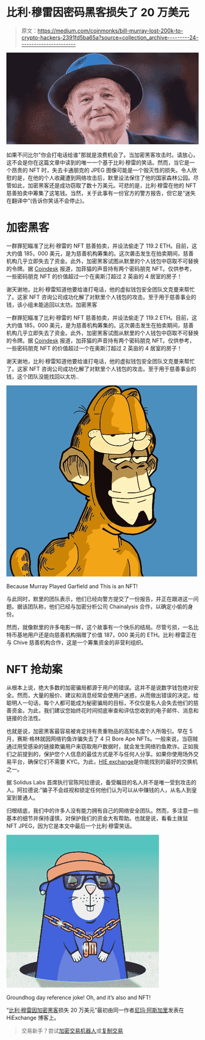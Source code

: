 # 比利·穆雷因密码黑客损失了 20 万美元

> 原文：<https://medium.com/coinmonks/bill-murray-lost-200k-to-crypto-hackers-2391fd5ba65a?source=collection_archive---------24----------------------->

![](img/dfc32048ddd5b1a644fd6c9d15bf6ec9.png)

如果不问比尔"你会打电话给谁"那就是浪费机会了。当加密黑客攻击时。请放心，这不会是你在这篇文章中读到的唯一一个基于比利·穆雷的笑话。然而，当它是一个昂贵的 NFT 时，失去卡通朋克的 JPEG 图像可能是一个毁灭性的损失。令人欣慰的是，在他的个人收藏遭到网络攻击后，默里设法保住了他的国家森林公园。尽管如此，加密黑客还是成功窃取了数十万美元。可悲的是，比利·穆雷在他的 NFT 慈善拍卖中筹集了这笔钱。当然，关于此事有一份官方的警方报告，但它是“迷失在翻译中”(告诉你笑话不会停止)。

# 加密黑客

一群罪犯瞄准了比利·穆雷的 NFT 慈善拍卖，并设法偷走了 119.2 ETH。目前，这大约值 185，000 美元，是为慈善机构筹集的。这次袭击发生在拍卖期间，慈善机构几乎立即失去了资金。此外，加密黑客试图从默里的个人钱包中窃取不可替换的令牌。据 [Coindesk](https://www.coindesk.com/business/2022/09/02/hacker-steals-bill-murrays-crypto-after-185k-nft-charity-auction/) 报道，加菲猫的声音持有两个密码朋克 NFT。仅供参考，一些密码朋克 NFT 的价值超过一个在奥斯汀超过 2 英亩的 4 居室的房子！

谢天谢地，比利·穆雷知道他要给谁打电话，他的虚拟钱包安全团队文克曼来帮忙了。这家 NFT 咨询公司成功化解了对默里个人钱包的攻击。至于用于慈善事业的钱，该小组未能追回以太坊。加密黑客

一群罪犯瞄准了比利·穆雷的 NFT 慈善拍卖，并设法偷走了 119.2 ETH。目前，这大约值 185，000 美元，是为慈善机构筹集的。这次袭击发生在拍卖期间，慈善机构几乎立即失去了资金。此外，加密黑客试图从默里的个人钱包中窃取不可替换的令牌。据 [Coindesk](https://www.coindesk.com/business/2022/09/02/hacker-steals-bill-murrays-crypto-after-185k-nft-charity-auction/) 报道，加菲猫的声音持有两个密码朋克 NFT。仅供参考，一些密码朋克 NFT 的价值超过一个在奥斯汀超过 2 英亩的 4 居室的房子！

谢天谢地，比利·穆雷知道他要给谁打电话，他的虚拟钱包安全团队文克曼来帮忙了。这家 NFT 咨询公司成功化解了对默里个人钱包的攻击。至于用于慈善事业的钱，这个团队没能找回以太坊..

![](img/a67ee2f486bf18976854bc72b1ee94b6.png)

Because Murray Played Garfield and This is an NFT!

与此同时，默里的团队表示，他们已经向警方提交了一份报告，并正在跟进这一问题。据该团队称，他们已经与加密分析公司 Chainalysis 合作，以确定小偷的身份。

然而，就像默里的许多电影一样，这个故事有一个快乐的结局。尽管亏损，一名比特币基地用户还是向慈善机构捐赠了价值 187，000 美元的 ETH。比利·穆雷正在与 Chive 慈善机构合作，这是一个筹集资金的非营利组织。

# NFT 抢劫案

从根本上说，绝大多数的加密骗局都源于用户的错误。这并不是说数字钱包绝对安全。然而，大量的报价、建议和消息经常会使用户迷惑，从而做出错误的决定。给聪明人一句话，每个人都可能成为秘密骗局的目标，不仅仅是名人会失去他们的慈善资金。为此，我们建议您始终花时间彻底审查和评估您收到的电子邮件、消息和链接的合法性。

也就是说，加密黑客最容易被肯定持有贵重物品的高知名度个人所吸引。早在 5 月，赛斯·格林就因网络钓鱼诈骗失去了 4 只 Bore Ape NFTs。一般来说，当窃贼通过用受感染的链接欺骗用户来窃取用户数据时，就会发生网络钓鱼欺诈。正如我们之前提到的，保护您个人信息的最佳方式是不与任何人分享。如果你使用场外交易平台，确保它们不需要 KYC。为此，[HIE exchange](http://www.hi.exchange/)是你能找到的最好的交换机之一。

据 Solidus Labs 首席执行官陈阿拉德说，备受瞩目的名人并不是唯一受到攻击的人。阿拉德说:“骗子不会歧视和锁定任何他们认为可以从中赚钱的人，从名人到皇室到普通人。

归根结底，我们中的许多人没有能力拥有自己的网络安全团队。然而，多注意一些基本的细节并保持谨慎，对保护我们的资金大有帮助。也就是说，看看土拨鼠 NFT JPEG，因为它是本文中最后一个比利·穆雷笑话。

![](img/0fb02c70ca4cf4beaf9f65b5bead7641.png)

Groundhog day reference joke! Oh, and it’s also and NFT!

“[比利·穆雷因加密黑客](https://blog.hi.exchange/crypto-hackers-bill-murray/)损失 20 万美元”最初由同一作者[尼玛·阿斯加里](https://blog.hi.exchange/author/nimaasgari/)发表在 HiExchange 博客上。

> 交易新手？尝试[加密交易机器人](/coinmonks/crypto-trading-bot-c2ffce8acb2a)或[复制交易](/coinmonks/top-10-crypto-copy-trading-platforms-for-beginners-d0c37c7d698c)